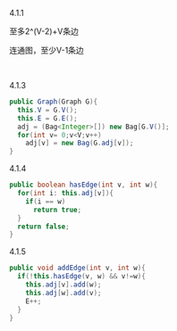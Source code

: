 4.1.1

至多2^(V-2)+V条边

连通图，至少V-1条边

<br>

4.1.3

```java
public Graph(Graph G){
  this.V = G.V();
  this.E = G.E();
  adj = (Bag<Integer>[]) new Bag[G.V()];
  for(int v= 0;v<V;v++)
    adj[v] = new Bag(G.adj[v]);
}
```



4.1.4

```java
public boolean hasEdge(int v, int w){
  for(int i: this.adj[v]){
    if(i == w)
      return true;
  }
  return false;
}
```



4.1.5

```java
public void addEdge(int v, int w){
  if(!this.hasEdge(v, w) && v!=w){
    this.adj[v].add(w);
    this.adj[w].add(v);
    E++;
  }
}
```


